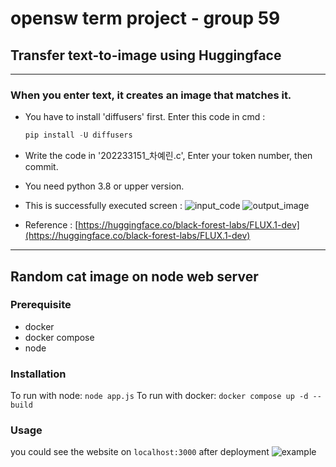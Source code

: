 # opensw term project - group 59

## Transfer text-to-image using Huggingface
---
### When you enter text, it creates an image that matches it.
- You have to install 'diffusers' first.
  Enter this code in cmd :
  ```c
  pip install -U diffusers
- Write the code in '202233151_차예린.c', Enter your token number, then commit.
- You need python 3.8 or upper version.
- This is successfully executed screen : ![input_code](https://github.com/user-attachments/assets/1cf1ec6e-4061-4501-a51f-41aadd5af0f9)
![output_image](https://github.com/user-attachments/assets/719ef260-8ada-4f42-babc-29551df5914a)


- Reference : [https://huggingface.co/black-forest-labs/FLUX.1-dev](https://huggingface.co/black-forest-labs/FLUX.1-dev)
---

## Random cat image on node web server

### Prerequisite
- docker
- docker compose
- node

### Installation
To run with node: `node app.js`
To run with docker: `docker compose up -d --build`

### Usage
you could see the website on `localhost:3000` after deployment
![example](https://github.com/user-attachments/assets/465aed58-32ff-4983-9c62-37c9571f002d)
